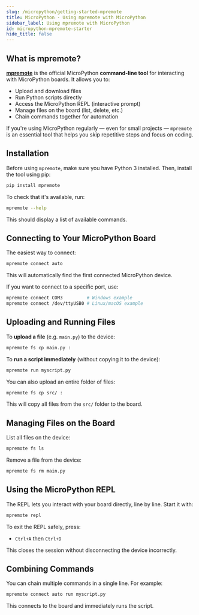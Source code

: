 ```yaml
---
slug: /micropython/getting-started-mpremote
title: MicroPython - Using mpremote with MicroPython
sidebar_label: Using mpremote with MicroPython
id: micropython-mpremote-starter
hide_title: false
---
```


## What is mpremote?

[**mpremote**](https://docs.micropython.org/en/latest/reference/mpremote.html) is the official MicroPython **command-line tool** for interacting with MicroPython boards. It allows you to:

- Upload and download files
- Run Python scripts directly
- Access the MicroPython REPL (interactive prompt)
- Manage files on the board (list, delete, etc.)
- Chain commands together for automation

If you're using MicroPython regularly — even for small projects — `mpremote` is an essential tool that helps you skip repetitive steps and focus on coding.

## Installation

Before using `mpremote`, make sure you have Python 3 installed. Then, install the tool using pip:

```bash
pip install mpremote
```

To check that it's available, run:

```bash
mpremote --help
```

This should display a list of available commands.

## Connecting to Your MicroPython Board

The easiest way to connect:

```bash
mpremote connect auto
```

This will automatically find the first connected MicroPython device.

If you want to connect to a specific port, use:

```bash
mpremote connect COM3         # Windows example
mpremote connect /dev/ttyUSB0 # Linux/macOS example
```

## Uploading and Running Files

To **upload a file** (e.g. `main.py`) to the device:

```bash
mpremote fs cp main.py :
```

To **run a script immediately** (without copying it to the device):

```bash
mpremote run myscript.py
```

You can also upload an entire folder of files:

```bash
mpremote fs cp src/ :
```

This will copy all files from the `src/` folder to the board.

## Managing Files on the Board

List all files on the device:

```bash
mpremote fs ls
```

Remove a file from the device:

```bash
mpremote fs rm main.py
```

## Using the MicroPython REPL

The REPL lets you interact with your board directly, line by line. Start it with:

```bash
mpremote repl
```

To exit the REPL safely, press:

- `Ctrl+A` then `Ctrl+D`

This closes the session without disconnecting the device incorrectly.


## Combining Commands

You can chain multiple commands in a single line. For example:

```bash
mpremote connect auto run myscript.py
```

This connects to the board and immediately runs the script.

